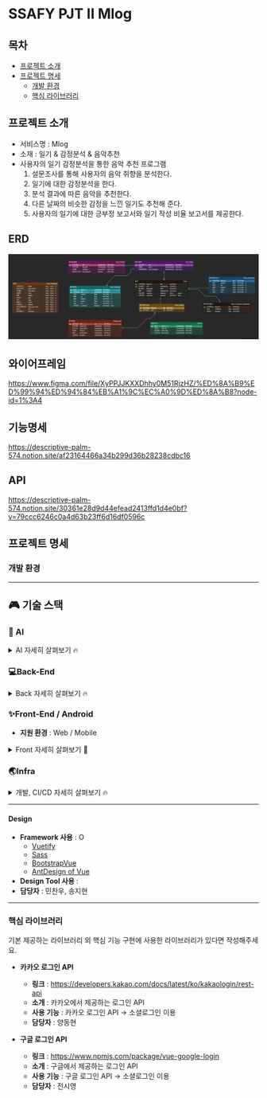# SSAFY PJT II Mlog

## 목차

- [프로젝트 소개](#프로젝트-소개)
- [프로젝트 명세](#프로젝트-명세)
  - [개발 환경](#개발-환경)
  - [핵심 라이브러리](#핵심-라이브러리)
    <br>

## 프로젝트 소개

- 서비스명 : Mlog
- 소재 : 일기 & 감정분석 & 음악추천
- 사용자의 일기 감정분석을 통한 음악 추천 프로그램
  1. 설문조사를 통해 사용자의 음악 취향을 분석한다.
  2. 일기에 대한 감정분석을 한다.
  3. 분석 결과에 따른 음악을 추천한다.
  4. 다른 날짜의 비슷한 감정을 느낀 일기도 추천해 준다.
  5. 사용자의 일기에 대한 긍부정 보고서와 일기 작성 비율 보고서를 제공한다.
     <br>

## ERD
![ERD](exec/ERD.png)

## 와이어프레임
https://www.figma.com/file/XyPPJJKXXDhhy0M51RjzHZ/%ED%8A%B9%ED%99%94%ED%94%84%EB%A1%9C%EC%A0%9D%ED%8A%B8?node-id=1%3A4

## 기능명세
https://descriptive-palm-574.notion.site/af23164466a34b299d36b28238cdbc16

## API
https://descriptive-palm-574.notion.site/30361e28d9d44efead2413ffd1d4e0bf?v=79ccc6246c0a4d63b23ff6d16df0596c

## 프로젝트 명세

### 개발 환경

---
## :video_game: 기술 스택

### :robot: AI
<details>
    <summary>AI 자세히 살펴보기 🔥</summary>
    <ul>
      <li>기술스택 ⚙</li>
    </ul>
    <ul>
        <li>Pytorch</li>
        <li>numpy</li>
        <li>gluonnlp</li>
        <li>pandas</li>
    </ul>
    <ul>
      <li>인공지능 모델 ⚙</li>
    </ul>
    <ul>
        <li>KoBERT</li>
    </ul>
</details>

### 💻Back-End

<details>
    <summary>Back 자세히 살펴보기 🔥</summary>
    <ul>
      <li>기술스택 ⚙</li>
    </ul>
    <ul>
        <li>Spring-Boot : 2.3.9</li>
        <li>Spring-Boot-Data-JPA</li>
        <li>spring-boot-starter-validation</li>
        <li>spring-boot-starter-jdbc</li>
        <li>openvidu-java-client : 2.17.0</li>
        <li>spring-cloud-starter-aws : 2.2.5</li>
        <li>lombok</li>
        <li>mysql : 8.0.22</li>
        <li>redis </li>
    </ul>
</details>

### ✨Front-End / Android

- **지원 환경** : Web / Mobile 
<details>
    <summary>Front 자세히 살펴보기 🌈</summary>
    <ul>
        <li>기술스택 ⚙</li>
    </ul>   
    <ul>
        <li>JS, HTML, CSS</li>
        <li>SCSS</li>
        <li>vue/cli 4.5.13</li>
        <li>vue 2.6.10</li>
    </ul>
    <li>--------------------------------------------------------------------------------------</li>
    <ul>
        <li>라이브러리 📚</li>
    </ul>   
    <ul>
        <li>axios</li>
        <li>eslint & prettier</li>
        <li>node-sass</li>
        <li>sass-loader</li>
        <li>aos</li>
        <li>bootstrap</li>
        <li>bootstrap-vue</li>
        <li>jwt-decode</li>
        <li>less-loader</li>
        <li>v-calendar</li>
        <li>vue-compare-image</li>
        <li>vue-easy-range-date-picker</li>
        <li>vue-google-login</li>
        <li>vue-infinite-loading</li>   
        <li>vue-typer</li>
        <li>vue2-datepicker</li>
        <li>vue2-daterange-picker</li>
        <li>vuejs-countdown</li>
        <li>vuelendar</li>
        <li>vuelidate</li>
        <li>vuex</li>
        <li>vuex-persistedstate</li>
    </ul>
</details>


### 🌏Infra

  <details>
      <summary>개발, CI/CD 자세히 살펴보기 🔥</summary>
      <ul>
          <li>AWS-EC2</li>
          <li>Jenkins</li>
          <li>Docker</li>
      </ul>
  </details>


-------------------------------------------------

#### Design

- **Framework 사용** : O 
  - [Vuetify](https://vuetifyjs.com/)
  - [Sass](https://sass-lang.com/)
  - [BootstrapVue](https://bootstrap-vue.org/)
  - [AntDesign of Vue](https://antdv.com/docs/vue/introduce-cn/)
- **Design Tool 사용** : 
- **담당자** : 민찬우, 송지현
  <br>

--------------------
### 핵심 라이브러리
기본 제공하는 라이브러리 외 핵심 기능 구현에 사용한 라이브러리가 있다면 작성해주세요.  
- **카카오 로그인 API**

  - **링크** : https://developers.kakao.com/docs/latest/ko/kakaologin/rest-api
  - **소개** : 카카오에서 제공하는 로그인 API
  - **사용 기능** : 카카오 로그인 API -> 소셜로그인 이용
  - **담당자** : 양동현

- **구글 로그인 API**

  - **링크** : https://www.npmjs.com/package/vue-google-login
  - **소개** : 구글에서 제공하는 로그인 API
  - **사용 기능** : 구글 로그인 API -> 소셜로그인 이용
  - **담당자** : 전시영
